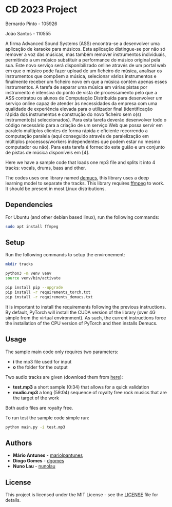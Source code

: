 
# CD 2023 Project

Bernardo Pinto - 105926

João Santos - 110555

A firma Advanced Sound Systems (ASS) encontra-se a desenvolver uma aplicação de karaoke para
músicos. Esta aplicação distingue-se por não só remover a voz das músicas, mas também remover
instrumentos individuais, permitindo a um músico substituir a performance do músico original pela
sua. Este novo serviço será disponibilizado online através de um portal web em que o músico pode
fazer upload de um ficheiro de música, analisar os instrumentos que compõem a música, selecionar
vários instrumentos e finalmente receber um ficheiro novo em que a música contém apenas esses
instrumentos.
A tarefa de separar uma música em várias pistas por instrumento é intensiva do ponto de vista
de processamento pelo que a ASS contratou os alunos de Computação Distribuída para desenvolver
um serviço online capaz de atender às necessidades da empresa com uma qualidade de experiência
elevada para o utilizador final (identificação rápida dos instrumentos e construção do novo ficheiro
sem o(s) instrumento(s) seleccionados).
Para esta tarefa deverão desenvolver todo o código necessário para a criação de um serviço Web
que possa servir em paralelo múltiplos clientes de forma rápida e eficiente recorrendo a computação
paralela (aqui conseguido através de paralelização em múltiplos processos/workers independentes
que podem estar no mesmo computador ou não).
Para esta tarefa é fornecido este guião e um conjunto de pistas de música disponíveis em [4].



Here we have a sample code that loads one mp3 file and splits it 
into 4 tracks: vocals, drums, bass and other.

The codes uses one library named [demucs](https://github.com/facebookresearch/demucs),
this library uses a deep learning model to separate the tracks.
This library requires [ffmpeg](https://ffmpeg.org/) to work.
It should be present in most Linux distributions.

## Dependencies

For Ubuntu (and other debian based linux), run the following commands:

```bash
sudo apt install ffmpeg
```

## Setup

Run the following commands to setup the environement:
```bash
mkdir tracks

python3 -m venv venv
source venv/bin/activate

pip install pip --upgrade
pip install -r requirements_torch.txt
pip install -r requirements_demucs.txt
```

It is important to install the requirements following the previous instructions.
By default, PyTorch will install the CUDA version of the library (over 4G simple from the virtual environment).
As such, the current instructions force the installation of the CPU version of PyTorch and then installs Demucs.

## Usage

The sample main code only requires two parameters:
- **i** the mp3 file used for input
- **o** the folder for the output

Two audio tracks are given (download them from [here](https://filesender.fccn.pt/?s=download&token=cd4fcd29-b3f1-4a4d-9da3-50aae00e702d)):
- **test.mp3** a short sample (0:34) that allows for a quick validation
- **mudic.mp3** a long (59:04) sequence of royalty free rock musics that are the target of the work

Both audio files are royalty free.

To run test the sample code simple run:
```bash
python main.py -i test.mp3
```

## Authors

* **Mário Antunes** - [mariolpantunes](https://github.com/mariolpantunes)
* **Diogo Gomes** - [dgomes](https://github.com/dgomes)
* **Nuno Lau** - [nunolau](https://github.com/nunolau)

## License

This project is licensed under the MIT License - see the [LICENSE](LICENSE) file for details.
